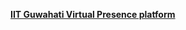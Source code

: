 [**IIT Guwahati Virtual Presence platform**](https://iitguwahati.github.io/Virtual-Presence-IIT-Guwahati-2020/)
[]()
